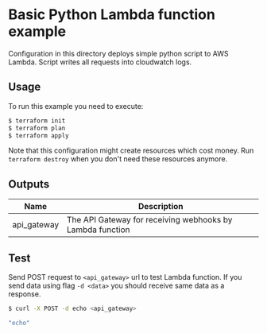# Basic Python Lambda function example

Configuration in this directory deploys simple python script to AWS Lambda. Script writes all requests into cloudwatch logs.

## Usage

To run this example you need to execute:
```bash
$ terraform init
$ terraform plan
$ terraform apply
```

Note that this configuration might create resources which cost money. Run `terraform destroy` when you don't need these resources anymore.

## Outputs

| Name | Description |
|------|-------------|
| api\_gateway | The API Gateway for receiving webhooks by Lambda function |

## Test

Send POST request to `<api_gateway>` url to test Lambda function. If you send data using flag `-d <data>` you should receive same data as a response. 
```bash
$ curl -X POST -d echo <api_gateway>

"echo"
```
